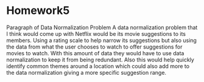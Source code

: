 # Homework5
Paragraph of Data Normalization Problem
A data normalization problem that I think would come up with Netflix would be its movie suggestions to its members. Using a rating scale to help narrow its suggestions but also using the data from what the user chooses to watch to offer suggestions for movies to watch. With this amount of data they would have to use data normalization to keep it from being redundant. Also this would help quickly identify common themes around a location which could also add more to the data normalization giving a more specific suggestion range. 
